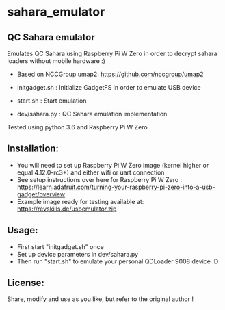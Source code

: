 # sahara_emulator

QC Sahara emulator
------------------------------------

Emulates QC Sahara using Raspberry Pi W Zero in order
to decrypt sahara loaders without mobile hardware :)

* Based on NCCGroup umap2: https://github.com/nccgroup/umap2

* initgadget.sh : Initialize GadgetFS in order to emulate USB device
* start.sh  : Start emulation
* dev/sahara.py : QC Sahara emulation implementation

Tested using python 3.6 and Raspberry Pi W Zero


Installation:
-------------
* You will need to set up Raspberry Pi W Zero image (kernel higher or equal 4.12.0-rc3+) and either wifi or uart connection
* See setup instructions over here for Raspberry Pi W Zero : https://learn.adafruit.com/turning-your-raspberry-pi-zero-into-a-usb-gadget/overview
* Example image ready for testing available at: https://revskills.de/usbemulator.zip

Usage:
------
* First start "initgadget.sh" once
* Set up device parameters in dev/sahara.py
* Then run "start.sh" to emulate your personal QDLoader 9008 device :D

License:
-------- 
Share, modify and use as you like, but refer to the original author !